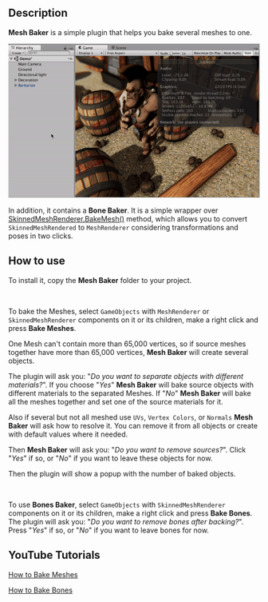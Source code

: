 ## Description

**Mesh Baker** is a simple plugin that helps you bake several meshes to one.

![Alt Text](MeshBaking.gif)



In addition, it contains a **Bone Baker**. It is a simple wrapper over [SkinnedMeshRenderer.BakeMesh()](https://docs.unity3d.com/ScriptReference/SkinnedMeshRenderer.BakeMesh.html) method, which allows you to convert `SkinnedMeshRendered` to `MeshRenderer` considering transformations and poses in two clicks.

## How to use


To install it, copy the **Mesh Baker** folder to your project.

<br>

To bake the Meshes, select `GameObjects` with `MeshRenderer` or `SkinnedMeshRenderer` components on it or its children, make a right click and press **Bake Meshes**.

One Mesh can't contain more than 65,000 vertices, so if source meshes together have more than 65,000 vertices, **Mesh Baker** will create several objects.

The plugin will ask you: "*Do you want to separate objects with different materials?*". If you choose "*Yes*" **Mesh Baker** will bake source objects with different materials to the separated Meshes. If "*No*" **Mesh Baker** will bake all the meshes together and set one of the source materials for it.

Also if several but not all meshed use `UVs`, `Vertex Colors`, or `Normals` **Mesh Baker** will ask how to resolve it. You can remove it from all objects or create with default values where it needed.

Then **Mesh Baker** will ask you: "*Do you want to remove sources?*". Click "*Yes*" if so, or "*No*" if you want to leave these objects for now.

Then the plugin will show a popup with the number of baked objects.

<br>

To use **Bones Baker**, select `GameObjects` with `SkinnedMeshRenderer` components on it or its children, make a right click and press **Bake Bones**.
The plugin will ask you: "*Do you want to remove bones after backing?*". Press "*Yes*" if so, or "*No*" if you want to leave bones for now.


## YouTube Tutorials

[How to Bake Meshes](https://youtu.be/wtwlOkyxAw4)

[How to Bake Bones](https://youtu.be/D6V7tXY23oc)

